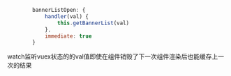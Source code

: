 ```js
        bannerListOpen: {
            handler(val) {
                this.getBannerList(val)
            },
            immediate: true
        }
```

​        watch监听vuex状态的的val值即使在组件销毁了下一次组件渲染后也能缓存上一次的结果